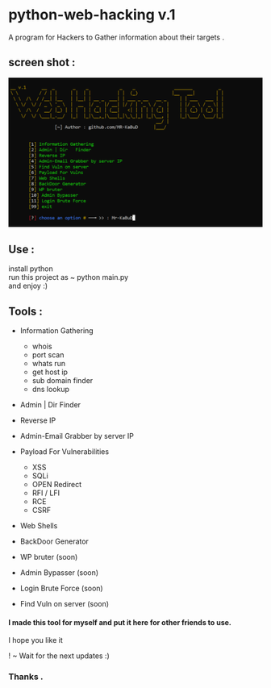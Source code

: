 # python-web-hacking v.1

A program for Hackers to Gather information about their targets .

## screen shot :
<img src="screen/Hacking.png">



## Use :
install python<br>
run this project as  ~ python main.py <br>
and enjoy :)


## Tools :
* Information Gathering
  * whois
  * port scan
  * whats run
  * get host ip
  * sub domain finder
  * dns lookup
  
* Admin | Dir   Finder
* Reverse IP
* Admin-Email Grabber by server IP
* Payload For Vulnerabilities
  * XSS
  * SQLi
  * OPEN Redirect
  * RFI / LFI
  * RCE
  * CSRF
  
* Web Shells
* BackDoor Generator
* WP bruter (soon)
* Admin Bypasser (soon)
* Login Brute Force (soon)
* Find Vuln on server (soon)


#### I made this tool for myself and put it here for other friends to use.
I hope you like it


! ~   Wait for the next updates :)



### Thanks .
